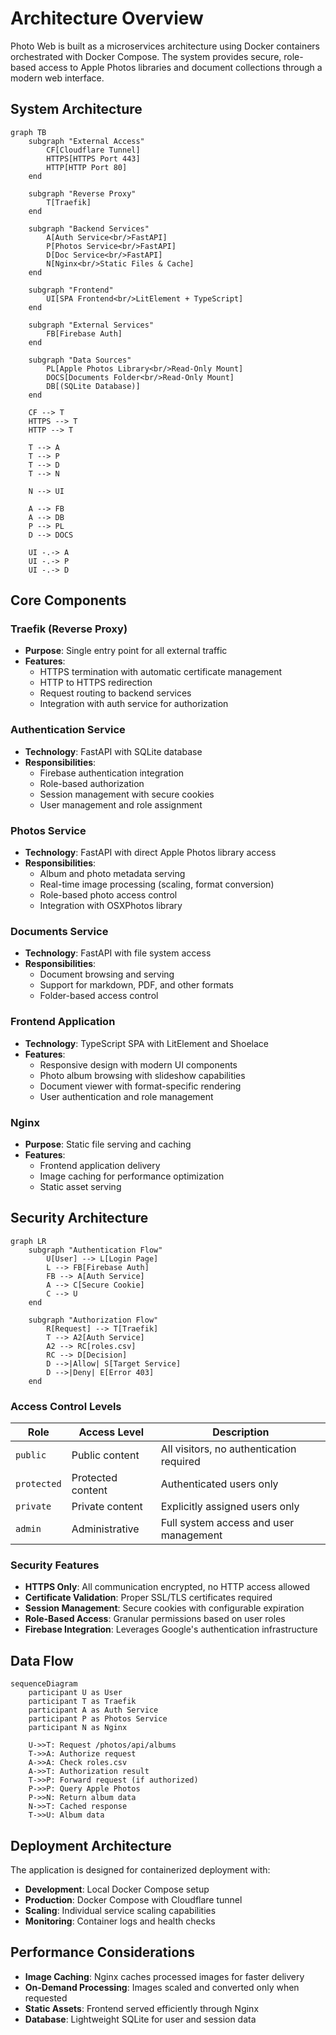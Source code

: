 # Architecture Overview

Photo Web is built as a microservices architecture using Docker containers orchestrated with Docker Compose. The system provides secure, role-based access to Apple Photos libraries and document collections through a modern web interface.

## System Architecture

```mermaid
graph TB
    subgraph "External Access"
        CF[Cloudflare Tunnel]
        HTTPS[HTTPS Port 443]
        HTTP[HTTP Port 80]
    end
    
    subgraph "Reverse Proxy"
        T[Traefik]
    end
    
    subgraph "Backend Services"
        A[Auth Service<br/>FastAPI]
        P[Photos Service<br/>FastAPI]
        D[Doc Service<br/>FastAPI]
        N[Nginx<br/>Static Files & Cache]
    end
    
    subgraph "Frontend"
        UI[SPA Frontend<br/>LitElement + TypeScript]
    end
    
    subgraph "External Services"
        FB[Firebase Auth]
    end
    
    subgraph "Data Sources"
        PL[Apple Photos Library<br/>Read-Only Mount]
        DOCS[Documents Folder<br/>Read-Only Mount]
        DB[(SQLite Database)]
    end
    
    CF --> T
    HTTPS --> T
    HTTP --> T
    
    T --> A
    T --> P
    T --> D
    T --> N
    
    N --> UI
    
    A --> FB
    A --> DB
    P --> PL
    D --> DOCS
    
    UI -.-> A
    UI -.-> P
    UI -.-> D
```

## Core Components

### Traefik (Reverse Proxy)
- **Purpose**: Single entry point for all external traffic
- **Features**: 
  - HTTPS termination with automatic certificate management
  - HTTP to HTTPS redirection
  - Request routing to backend services
  - Integration with auth service for authorization

### Authentication Service
- **Technology**: FastAPI with SQLite database
- **Responsibilities**:
  - Firebase authentication integration
  - Role-based authorization
  - Session management with secure cookies
  - User management and role assignment

### Photos Service
- **Technology**: FastAPI with direct Apple Photos library access
- **Responsibilities**:
  - Album and photo metadata serving
  - Real-time image processing (scaling, format conversion)
  - Role-based photo access control
  - Integration with OSXPhotos library

### Documents Service
- **Technology**: FastAPI with file system access
- **Responsibilities**:
  - Document browsing and serving
  - Support for markdown, PDF, and other formats
  - Folder-based access control

### Frontend Application
- **Technology**: TypeScript SPA with LitElement and Shoelace
- **Features**:
  - Responsive design with modern UI components
  - Photo album browsing with slideshow capabilities
  - Document viewer with format-specific rendering
  - User authentication and role management

### Nginx
- **Purpose**: Static file serving and caching
- **Features**:
  - Frontend application delivery
  - Image caching for performance optimization
  - Static asset serving

## Security Architecture

```mermaid
graph LR
    subgraph "Authentication Flow"
        U[User] --> L[Login Page]
        L --> FB[Firebase Auth]
        FB --> A[Auth Service]
        A --> C[Secure Cookie]
        C --> U
    end
    
    subgraph "Authorization Flow"
        R[Request] --> T[Traefik]
        T --> A2[Auth Service]
        A2 --> RC[roles.csv]
        RC --> D[Decision]
        D -->|Allow| S[Target Service]
        D -->|Deny| E[Error 403]
    end
```

### Access Control Levels

| Role | Access Level | Description |
|------|-------------|-------------|
| `public` | Public content | All visitors, no authentication required |
| `protected` | Protected content | Authenticated users only |
| `private` | Private content | Explicitly assigned users only |
| `admin` | Administrative | Full system access and user management |

### Security Features

- **HTTPS Only**: All communication encrypted, no HTTP access allowed
- **Certificate Validation**: Proper SSL/TLS certificates required
- **Session Management**: Secure cookies with configurable expiration
- **Role-Based Access**: Granular permissions based on user roles
- **Firebase Integration**: Leverages Google's authentication infrastructure

## Data Flow

```mermaid
sequenceDiagram
    participant U as User
    participant T as Traefik
    participant A as Auth Service
    participant P as Photos Service
    participant N as Nginx
    
    U->>T: Request /photos/api/albums
    T->>A: Authorize request
    A->>A: Check roles.csv
    A->>T: Authorization result
    T->>P: Forward request (if authorized)
    P->>P: Query Apple Photos
    P->>N: Return album data
    N->>T: Cached response
    T->>U: Album data
```

## Deployment Architecture

The application is designed for containerized deployment with:

- **Development**: Local Docker Compose setup
- **Production**: Docker Compose with Cloudflare tunnel
- **Scaling**: Individual service scaling capabilities
- **Monitoring**: Container logs and health checks

## Performance Considerations

- **Image Caching**: Nginx caches processed images for faster delivery
- **On-Demand Processing**: Images scaled and converted only when requested
- **Static Assets**: Frontend served efficiently through Nginx
- **Database**: Lightweight SQLite for user and session data